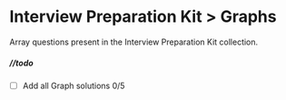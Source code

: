 # Interview Preparation Kit > Graphs

Array questions present in the Interview Preparation Kit collection.

##### //todo

- [ ] Add all Graph solutions 0/5
